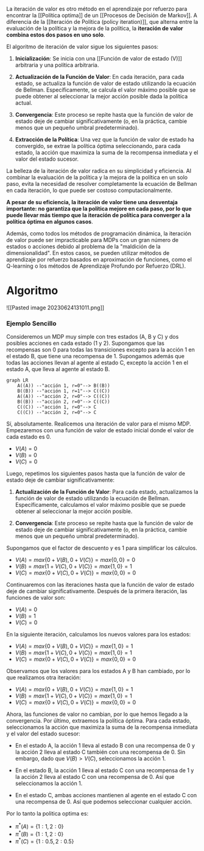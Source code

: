 
La iteración de valor es otro método en el aprendizaje por refuerzo para encontrar la [[Política optima]] de un [[Procesos de Decisión de Markov]]. A diferencia de la [[Iteración de Política (policy iteration)]], que alterna entre la evaluación de la política y la mejora de la política, la **iteración de valor combina estos dos pasos en uno solo**.

El algoritmo de iteración de valor sigue los siguientes pasos:

1. **Inicialización**: Se inicia con una [[Función de valor de estado (V)]] arbitraria y una política arbitraria.

2. **Actualización de la Función de Valor**: En cada iteración, para cada estado, se actualiza la función de valor de estado utilizando la ecuación de Bellman. Específicamente, se calcula el valor máximo posible que se puede obtener al seleccionar la mejor acción posible dada la política actual.

3. **Convergencia**: Este proceso se repite hasta que la función de valor de estado deje de cambiar significativamente (o, en la práctica, cambie menos que un pequeño umbral predeterminado). 

4. **Extracción de la Política**: Una vez que la función de valor de estado ha convergido, se extrae la política óptima seleccionando, para cada estado, la acción que maximiza la suma de la recompensa inmediata y el valor del estado sucesor.

La belleza de la iteración de valor radica en su simplicidad y eficiencia. Al combinar la evaluación de la política y la mejora de la política en un solo paso, evita la necesidad de resolver completamente la ecuación de Bellman en cada iteración, lo que puede ser costoso computacionalmente.

**A pesar de su eficiencia, la iteración de valor tiene una desventaja importante: no garantiza que la política mejore en cada paso, por lo que puede llevar más tiempo que la iteración de política para converger a la política óptima en algunos casos**.

Además, como todos los métodos de programación dinámica, la iteración de valor puede ser impracticable para MDPs con un gran número de estados o acciones debido al problema de la "maldición de la dimensionalidad". En estos casos, se pueden utilizar métodos de aprendizaje por refuerzo basados en aproximación de funciones, como el Q-learning o los métodos de Aprendizaje Profundo por Refuerzo (DRL).

# Algoritmo 

![[Pasted image 20230624131011.png]]


### Ejemplo Sencillo

Consideremos un MDP muy simple con tres estados (A, B y C) y dos posibles acciones en cada estado (1 y 2). Supongamos que las recompensas son 0 para todas las transiciones excepto para la acción 1 en el estado B, que tiene una recompensa de 1. Supongamos además que todas las acciones llevan al agente al estado C, excepto la acción 1 en el estado A, que lleva al agente al estado B.

```mermaid
graph LR
    A((A)) --"acción 1, r=0"--> B((B))
    B((B)) --"acción 1, r=1"--> C((C))
    A((A)) --"acción 2, r=0"--> C((C))
    B((B)) --"acción 2, r=0"--> C((C))
    C((C)) --"acción 1, r=0"--> C
    C((C)) --"acción 2, r=0"--> C

```

Sí, absolutamente. Realicemos una iteración de valor para el mismo MDP. Empezaremos con una función de valor de estado inicial donde el valor de cada estado es 0.

- $V(A) = 0$
- $V(B) = 0$
- $V(C) = 0$

Luego, repetimos los siguientes pasos hasta que la función de valor de estado deje de cambiar significativamente:

1. **Actualización de la Función de Valor**: Para cada estado, actualizamos la función de valor de estado utilizando la ecuación de Bellman. Específicamente, calculamos el valor máximo posible que se puede obtener al seleccionar la mejor acción posible.

2. **Convergencia**: Este proceso se repite hasta que la función de valor de estado deje de cambiar significativamente (o, en la práctica, cambie menos que un pequeño umbral predeterminado).

Supongamos que el factor de descuento $\gamma$ es 1 para simplificar los cálculos.

- $V(A) = max\{0 + V(B), 0 + V(C)\} = max\{0, 0\} = 0$
- $V(B) = max\{1 + V(C), 0 + V(C)\} = max\{1, 0\} = 1$
- $V(C) = max\{0 + V(C), 0 + V(C)\} = max\{0, 0\} = 0$

Continuaremos con las iteraciones hasta que la función de valor de estado deje de cambiar significativamente. Después de la primera iteración, las funciones de valor son:

- $V(A) = 0$
- $V(B) = 1$
- $V(C) = 0$

En la siguiente iteración, calculamos los nuevos valores para los estados:

- $V(A) = max\{0 + V(B), 0 + V(C)\} = max\{1, 0\} = 1$
- $V(B) = max\{1 + V(C), 0 + V(C)\} = max\{1, 0\} = 1$
- $V(C) = max\{0 + V(C), 0 + V(C)\} = max\{0, 0\} = 0$

Observamos que los valores para los estados A y B han cambiado, por lo que realizamos otra iteración:

- $V(A) = max\{0 + V(B), 0 + V(C)\} = max\{1, 0\} = 1$
- $V(B) = max\{1 + V(C), 0 + V(C)\} = max\{1, 0\} = 1$
- $V(C) = max\{0 + V(C), 0 + V(C)\} = max\{0, 0\} = 0$

Ahora, las funciones de valor no cambian, por lo que hemos llegado a la convergencia. Por último, extraemos la política óptima. Para cada estado, seleccionamos la acción que maximiza la suma de la recompensa inmediata y el valor del estado sucesor:

- En el estado A, la acción 1 lleva al estado B con una recompensa de 0 y la acción 2 lleva al estado C también con una recompensa de 0. Sin embargo, dado que $V(B) > V(C)$, seleccionamos la acción 1.

- En el estado B, la acción 1 lleva al estado C con una recompensa de 1 y la acción 2 lleva al estado C con una recompensa de 0. Así que seleccionamos la acción 1.

- En el estado C, ambas acciones mantienen al agente en el estado C con una recompensa de 0. Así que podemos seleccionar cualquier acción.


Por lo tanto la politica optima es:
- $\pi^*(A) = \{1: 1, 2: 0\}$
- $\pi^*(B) = \{1: 1, 2: 0\}$
- $\pi^*(C) = \{1: 0.5, 2: 0.5\}$

